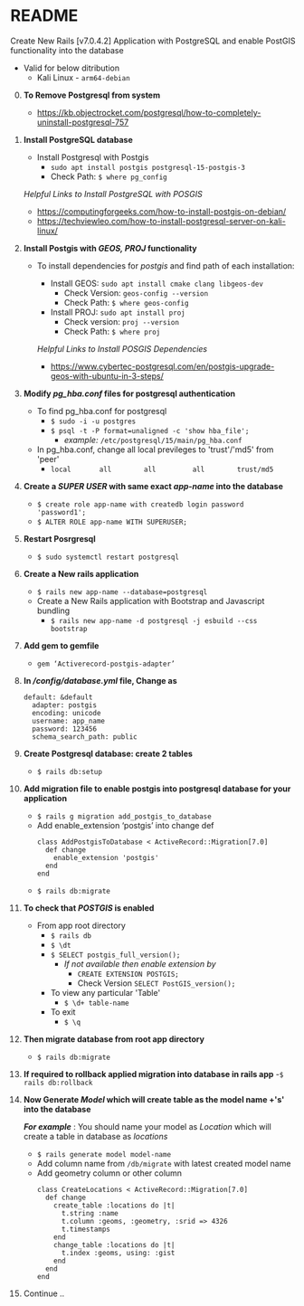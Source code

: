 # README

Create New Rails [v7.0.4.2] Application with PostgreSQL and enable PostGIS functionality into the database
  - Valid for below ditribution
    - Kali Linux - ```arm64-debian```

0.	**To Remove Postgresql from system**
    - https://kb.objectrocket.com/postgresql/how-to-completely-uninstall-postgresql-757

1.	**Install PostgreSQL database**
    - Install Postgresql with Postgis
      - ```sudo apt install postgis postgresql-15-postgis-3```
      -	Check Path:  ```$ where pg_config```
    
    *Helpful Links to Install PostgreSQL with POSGIS*
      - https://computingforgeeks.com/how-to-install-postgis-on-debian/
      - https://techviewleo.com/how-to-install-postgresql-server-on-kali-linux/

2.	**Install Postgis with *GEOS, PROJ* functionality**
    - To install dependencies for *postgis* and find path of each installation:
      - Install GEOS: ```sudo apt install cmake clang libgeos-dev```
        - Check Version: ```geos-config --version```
        -	Check Path: ```$ where geos-config```
      - Install PROJ: ```sudo apt install proj```
        - Check version: ```proj --version```
        -	Check Path: ```$ where proj```
    
      *Helpful Links to Install POSGIS Dependencies*
        - https://www.cybertec-postgresql.com/en/postgis-upgrade-geos-with-ubuntu-in-3-steps/

3.	**Modify *pg_hba.conf* files for postgresql authentication**
    - To find pg_hba.conf for postgresql
      - ```$ sudo -i -u postgres```
      - ```$ psql -t -P format=unaligned -c 'show hba_file';```
        - *example:* ```/etc/postgresql/15/main/pg_hba.conf```
    - In pg_hba.conf, change all local previleges to 'trust'/'md5' from 'peer'
      - ```local       all        all         all        trust/md5```

4.	**Create a *SUPER USER* with same exact *app-name* into the database**
    - ```$ create role app-name with createdb login password 'password1';```
    - ```$ ALTER ROLE app-name WITH SUPERUSER;```

6.	**Restart Posrgresql**
    - ```$ sudo systemctl restart postgresql```

7.	**Create a New rails application**
    - ```$ rails new app-name --database=postgresql```
    - Create a New Rails application with Bootstrap and Javascript bundling
      - ```$ rails new app-name -d postgresql -j esbuild --css bootstrap```

8.	**Add gem to gemfile**
    - ```gem ‘Activerecord-postgis-adapter’```

9.	**In */config/database.yml* file, Change as**
    ```
    default: &default
      adapter: postgis
      encoding: unicode
      username: app_name
      password: 123456
      schema_search_path: public
    ```

10.	**Create Postgresql database: create 2 tables**
    - ```$ rails db:setup```

11.	**Add migration file to enable postgis into postgresql database for your application**

    - ```$ rails g migration add_postgis_to_database```
    - Add enable_extension ‘postgis’ into change def
      ```
      class AddPostgisToDatabase < ActiveRecord::Migration[7.0]
        def change
          enable_extension 'postgis'
        end
      end
      ```
    - ```$ rails db:migrate```

12. **To check that *POSTGIS* is enabled**
    - From app root directory
      - ```$ rails db```
      - ```$ \dt```
      - ```$ SELECT postgis_full_version();```
        - *If not available then enable extension by*
          - ```CREATE EXTENSION POSTGIS;```
          - Check Version ```SELECT PostGIS_version();```
      - To view any particular 'Table'
        - ```$ \d+ table-name```
      - To exit
        - ```$ \q```

12.	**Then migrate database from root app directory**
    - ```$ rails db:migrate```

13. **If required to rollback applied migration into database in rails app**
    -```$ rails db:rollback```

14.	**Now Generate *Model* which will create table as the model name +'s' into the database**

      ***For example*** : You should name your model as *Location* which will create a table in database as *locations*
    - ```$ rails generate model model-name```
    - Add column name from ```/db/migrate``` with latest created model name
    - Add geometry column or other column
      ```
      class CreateLocations < ActiveRecord::Migration[7.0]
        def change
          create_table :locations do |t|
            t.string :name
            t.column :geoms, :geometry, :srid => 4326
            t.timestamps
          end
          change_table :locations do |t|
            t.index :geoms, using: :gist
          end
        end
      end
      ```

15.	Continue ..

